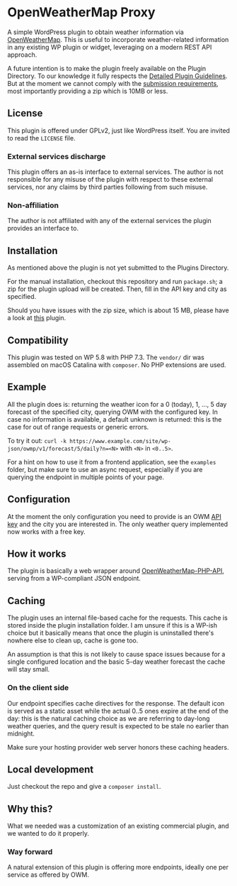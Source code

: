 # OpenWeatherMap Proxy

A simple WordPress plugin to obtain weather information via [OpenWeatherMap](https://openweathermap.org/). This is useful to incorporate weather-related information in any existing WP plugin or widget, leveraging on a modern REST API approach.

A future intention is to make the plugin freely available on the Plugin Directory. To our knowledge it fully respects the [Detailed Plugin Guidelines](https://developer.wordpress.org/plugins/wordpress-org/detailed-plugin-guidelines/). But at the moment we cannot comply with the [submission requirements](https://developer.wordpress.org/plugins/wordpress-org/plugin-developer-faq/), most importantly providing a zip which is 10MB or less.
## License

This plugin is offered under GPLv2, just like WordPress itself. You are invited to read the `LICENSE` file.
### External services discharge

This plugin offers an as-is interface to external services. The author is not responsible for any misuse of the plugin with respect to these external services, nor any claims by third parties following from such misuse.

### Non-affiliation

The author is not affiliated with any of the external services the plugin provides an interface to.

## Installation

As mentioned above the plugin is not yet submitted to the Plugins Directory.

For the manual installation, checkout this repository and run `package.sh`; a zip for the plugin upload will be created. Then, fill in the API key and city as specified.

Should you have issues with the zip size, which is about 15 MB, please have a look at [this](https://wordpress.org/plugins/upload-larger-plugins/) plugin.

## Compatibility

This plugin was tested on WP 5.8 with PHP 7.3. The `vendor/` dir was assembled on macOS Catalina with `composer`. No PHP extensions are used.

## Example

All the plugin does is: returning the weather icon for a 0 (today), 1, ..., 5 day forecast of the specified city, querying OWM with the configured key. In case no information is available, a default unknown is returned: this is the case for out of range requests or generic errors.

To try it out:
`curl -k https://www.example.com/site/wp-json/owmp/v1/forecast/5/daily?n=<N>` with `<N>` in `<0..5>`.

For a hint on how to use it from a frontend application, see the `examples` folder, but make sure to use an async request, especially if you are querying the endpoint in multiple points of your page.

## Configuration

At the moment the only configuration you need to provide is an OWM [API key](https://openweathermap.org/api) and the city you are interested in. The only weather query implemented now works with a free key.

## How it works

The plugin is basically a web wrapper around [OpenWeatherMap-PHP-API](https://github.com/cmfcmf/OpenWeatherMap-PHP-Api), serving from a WP-compliant JSON endpoint. 

## Caching

The plugin uses an internal file-based cache for the requests. This cache is stored inside the plugin installation folder. I am unsure if this is a WP-ish choice but it basically means that once the plugin is uninstalled there's nowhere else to clean up, cache is gone too.

An assumption is that this is not likely to cause space issues because for a single configured location and the basic 5-day weather forecast the cache will stay small.

### On the client side

Our endpoint specifies cache directives for the response. The default icon is served as a static asset while the actual 0..5 ones expire at the end of the day: this is the natural caching choice as we are referring to day-long weather queries, and the query result is expected to be stale no earlier than midnight.

Make sure your hosting provider web server honors these caching headers.

## Local development

Just checkout the repo and give a `composer install`.

## Why this?

What we needed was a customization of an existing commercial plugin, and we wanted to do it properly.

### Way forward

A natural extension of this plugin is offering more endpoints, ideally one per service as offered by OWM.
